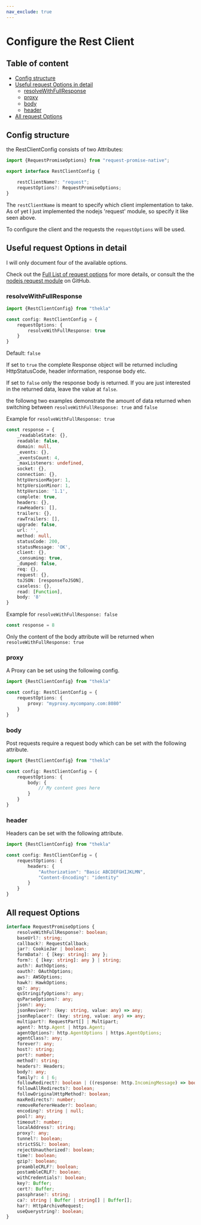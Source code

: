 ```yaml
---
nav_exclude: true
---
```


# Configure the Rest Client

## Table of content

* [Config structure](#config-structure)
* [Useful request Options in detail](#useful-request-options-in-detail)
    * [resolveWithFullResponse](#resolvewithfullresponse)
    * [proxy](#proxy)
    * [body](#body)
    * [header](#header)
* [All request Options](#all-request-options)

## Config structure

the RestClientConfig consists of two Attributes:

```typescript
import {RequestPromiseOptions} from "request-promise-native";

export interface RestClientConfig {

    restClientName?: "request";
    requestOptions?: RequestPromiseOptions;
}
```

The `restClientName` is meant to specify which client implementation to take. As of yet I just implemented
the nodejs 'request' module, so specify it like seen above. 

To configure the client and the requests the `requestOptions` will be used. 

## Useful request Options in detail

I will only document four of the available options.

Check out the [Full List of request options]() for more details, or consult the the 
[nodejs request module](https://github.com/request/request) on GitHub.

### resolveWithFullResponse

```typescript
import {RestClientConfig} from "thekla"

const config: RestClientConfig = {
    requestOptions: {
        resolveWithFullResponse: true
    }
}
```

Default: `false`

If set to `true` the complete Response object will be returned including HttpStatusCode, header information, 
response body etc.

If set to `false` only the response body is returned. If you are just interested in the returned data, 
leave the value at `false`.

the followng two examples demonstrate the amount of data returned when switching between 
`resolveWithFullResponse: true` and `false`

Example for `resolveWithFullResponse: true`

```typescript
const response = {
    _readableState: {},
    readable: false,
    domain: null,
    _events: {},
    _eventsCount: 4,
    _maxListeners: undefined,
    socket: {},
    connection: {},
    httpVersionMajor: 1,
    httpVersionMinor: 1,
    httpVersion: '1.1',
    complete: true,
    headers: {},
    rawHeaders: [],
    trailers: {},
    rawTrailers: [],
    upgrade: false,
    url: '',
    method: null,
    statusCode: 200,
    statusMessage: 'OK',
    client: {},
    _consuming: true,
    _dumped: false,
    req: {},
    request: {},
    toJSON: [responseToJSON],
    caseless: {},
    read: [Function],
    body: '8'
}
```

Example for `resolveWithFullResponse: false`

```typescript
const response = 8
```

Only the content of the body attribute will be returned when `resolveWithFullResponse: true`

### proxy

A Proxy can be set using the following config.

```typescript
import {RestClientConfig} from "thekla"

const config: RestClientConfig = {
    requestOptions: {
        proxy: "myproxy.mycompany.com:8080"
    }
}
```

### body

Post requests require a request body which can be set with the following attribute.

```typescript
import {RestClientConfig} from "thekla"

const config: RestClientConfig = {
    requestOptions: {
        body: {
            // My content goes here
        }
    }
}
```

### header

Headers can be set with the following attribute.

```typescript
import {RestClientConfig} from "thekla"

const config: RestClientConfig = {
    requestOptions: {
        headers: {
            "Authorization": "Basic ABCDEFGHIJKLMN",
            "Content-Encoding": "identity"
        }
    }
}
```


## All request Options

```typescript
interface RequestPromiseOptions {
    resolveWithFullResponse?: boolean;
    baseUrl?: string;
    callback?: RequestCallback;
    jar?: CookieJar | boolean;
    formData?: { [key: string]: any };
    form?: { [key: string]: any } | string;
    auth?: AuthOptions;
    oauth?: OAuthOptions;
    aws?: AWSOptions;
    hawk?: HawkOptions;
    qs?: any;
    qsStringifyOptions?: any;
    qsParseOptions?: any;
    json?: any;
    jsonReviver?: (key: string, value: any) => any;
    jsonReplacer?: (key: string, value: any) => any;
    multipart?: RequestPart[] | Multipart;
    agent?: http.Agent | https.Agent;
    agentOptions?: http.AgentOptions | https.AgentOptions;
    agentClass?: any;
    forever?: any;
    host?: string;
    port?: number;
    method?: string;
    headers?: Headers;
    body?: any;
    family?: 4 | 6;
    followRedirect?: boolean | ((response: http.IncomingMessage) => boolean);
    followAllRedirects?: boolean;
    followOriginalHttpMethod?: boolean;
    maxRedirects?: number;
    removeRefererHeader?: boolean;
    encoding?: string | null;
    pool?: any;
    timeout?: number;
    localAddress?: string;
    proxy?: any;
    tunnel?: boolean;
    strictSSL?: boolean;
    rejectUnauthorized?: boolean;
    time?: boolean;
    gzip?: boolean;
    preambleCRLF?: boolean;
    postambleCRLF?: boolean;
    withCredentials?: boolean;
    key?: Buffer;
    cert?: Buffer;
    passphrase?: string;
    ca?: string | Buffer | string[] | Buffer[];
    har?: HttpArchiveRequest;
    useQuerystring?: boolean;
}
```